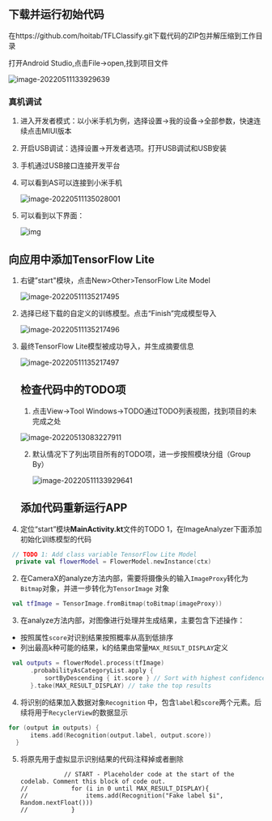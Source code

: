 ## 下载并运行初始代码

在https://github.com/hoitab/TFLClassify.git下载代码的ZIP包并解压缩到工作目录

打开Android Studio,点击File->open,找到项目文件

![image-20220511133929639](D:\Documents\作业\大三下\软件项目研发实践\新建文件夹\E3\image-20220511133929639.png)

### 真机调试

1. 进入开发者模式：以小米手机为例，选择设置->我的设备->全部参数，快速连续点击MIUI版本

2. 开启USB调试：选择设置->开发者选项。打开USB调试和USB安装

3. 手机通过USB接口连接开发平台

4. 可以看到AS可以连接到小米手机

   ![image-20220511135028001](D:\Documents\作业\大三下\软件项目研发实践\新建文件夹\E3\image-20220511135028001.png)

5. 可以看到以下界面：

   ![img](D:\Documents\作业\大三下\软件项目研发实践\新建文件夹\E3\339FFDDE03F12F87EE42E992FCBC77FC.jpg)

   

## 向应用中添加TensorFlow Lite

1. 右键”start"模块，点击New>Other>TensorFlow Lite Model

   ![image-20220511135217495](D:\Documents\作业\大三下\软件项目研发实践\新建文件夹\E3\image-20220511135217495.png)

2. 选择已经下载的自定义的训练模型。点击“Finish”完成模型导入

   ![image-20220511135217496](D:\Documents\作业\大三下\软件项目研发实践\新建文件夹\E3\X2SV3EPQELF}C]4D8LX6_$1.png)

3. 最终TensorFlow Lite模型被成功导入，并生成摘要信息

   ![image-20220511135217497](D:\Documents\作业\大三下\软件项目研发实践\新建文件夹\E3\image-20220511133929643.png)

   

   

   ## 检查代码中的TODO项

   1. 点击View->Tool Windows->TODO通过TODO列表视图，找到项目的未完成之处

   ![image-20220513083227911](D:\Documents\作业\大三下\软件项目研发实践\新建文件夹\E3\imgs\image-20220513083227911.png)

   2. 默认情况下了列出项目所有的TODO项，进一步按照模块分组（Group By）

      ![image-20220511133929641](D:\Documents\作业\大三下\软件项目研发实践\新建文件夹\E3\imgs\image-20220511133929641.png)

   ## 添加代码重新运行APP

   

  1. 定位“start”模块**MainActivity.kt**文件的TODO 1，在ImageAnalyzer下面添加初始化训练模型的代码

   

   ```kotlin
    // TODO 1: Add class variable TensorFlow Lite Model
     private val flowerModel = FlowerModel.newInstance(ctx)
   ```

    

 2.  在CameraX的analyze方法内部，需要将摄像头的输入`ImageProxy`转化为`Bitmap`对象，并进一步转化为`TensorImage` 对象

```kotlin
 val tfImage = TensorImage.fromBitmap(toBitmap(imageProxy))
```

3. 在analyze方法内部，对图像进行处理并生成结果，主要包含下述操作：

- 按照属性`score`对识别结果按照概率从高到低排序
- 列出最高k种可能的结果，k的结果由常量`MAX_RESULT_DISPLAY`定义

```kotlin
 val outputs = flowerModel.process(tfImage)
      .probabilityAsCategoryList.apply {
          sortByDescending { it.score } // Sort with highest confidence first
      }.take(MAX_RESULT_DISPLAY) // take the top results
```

4. 将识别的结果加入数据对象`Recognition` 中，包含`label`和`score`两个元素。后续将用于`RecyclerView`的数据显示

```kotlin
for (output in outputs) {
      items.add(Recognition(output.label, output.score))
  }
```

5. 将原先用于虚拟显示识别结果的代码注释掉或者删除

   ```
               // START - Placeholder code at the start of the codelab. Comment this block of code out.
   //            for (i in 0 until MAX_RESULT_DISPLAY){
   //                items.add(Recognition("Fake label $i", Random.nextFloat()))
   //            }
   ```

   

